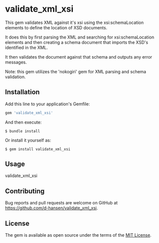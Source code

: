 # validate_xml_xsi

This gem validates XML against it's xsi using the xsi:schemaLocation elements to define the location of XSD documents.

It does this by first parsing the XML and searching for xsi:schemaLocation elements and then creating a schema document that imports the XSD's identified in the XML.

It then validates the document against that schema and outputs any error messages.

Note: this gem utilizes the 'nokogiri' gem for XML parsing and schema validation.

## Installation

Add this line to your application's Gemfile:

```ruby
gem 'validate_xml_xsi'
```

And then execute:

    $ bundle install

Or install it yourself as:

    $ gem install validate_xml_xsi

## Usage

validate_xml_xsi <xmlfiles>

## Contributing

Bug reports and pull requests are welcome on GitHub at https://github.com/d-hansen/validate_xml_xsi.


## License

The gem is available as open source under the terms of the [MIT License](https://opensource.org/licenses/MIT).
